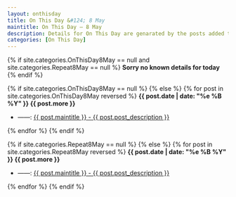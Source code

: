 ```yaml
---
layout: onthisday
title: On This Day &#124; 8 May
maintitle: On This Day — 8 May
description: Details for On This Day are genarated by the posts added to the website so the content is subject to changes/updates over time.
categories: [On This Day]
---
```


{% if site.categories.OnThisDay8May == null and site.categories.Repeat8May == null %}
<strong>Sorry no known details for today</strong>
{% endif %}

{% if site.categories.OnThisDay8May == null %}
{% else %}
{% for post in site.categories.OnThisDay8May reversed %}
<strong>{{ post.date | date: "%e %B %Y" }} {{ post.more }}</strong>
<ul>
<li> ——: <a href="{{ post.url }}">{{ post.maintitle }} - {{ post.post_description }}</a></li>
</ul>
{% endfor %}
{% endif %}

{% if site.categories.Repeat8May == null %}
{% else %}
{% for post in site.categories.Repeat8May reversed %}
<strong>{{ post.date | date: "%e %B %Y" }} {{ post.more }}</strong>
<ul>
<li> ——: <a href="{{ post.url }}">{{ post.maintitle }} - {{ post.post_description }}</a></li>
</ul>
{% endfor %}
{% endif %}
